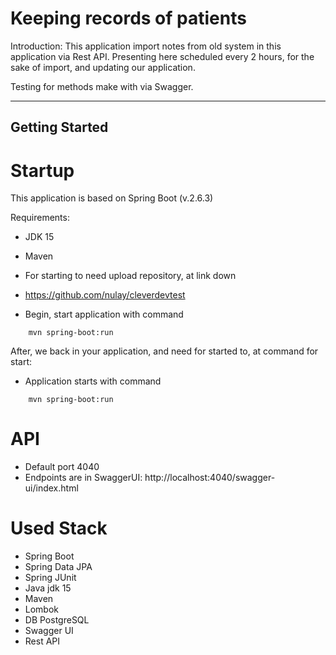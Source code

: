 # Keeping records of patients

Introduction:
This application import notes from old system in this application via Rest API.
Presenting here scheduled every 2 hours, for the sake of import, and updating our
application.

Testing for methods make with via Swagger.

---

## Getting Started

# Startup

This application is based on Spring Boot (v.2.6.3)

Requirements:

- JDK 15
- Maven

- For starting to need upload repository, at link down

- https://github.com/nulay/cleverdevtest

- Begin, start application with command

```
    mvn spring-boot:run
```
After, we back in your application, and need for started to, at command for start:

- Application starts with command

```
    mvn spring-boot:run
```

# API

- Default port 4040
- Endpoints are in SwaggerUI: http://localhost:4040/swagger-ui/index.html

# Used Stack 

- Spring Boot 
- Spring Data JPA
- Spring JUnit
- Java jdk 15
- Maven 
- Lombok
- DB PostgreSQL
- Swagger UI
- Rest API
